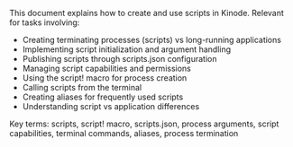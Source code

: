 This document explains how to create and use scripts in Kinode. Relevant for tasks involving:
- Creating terminating processes (scripts) vs long-running applications
- Implementing script initialization and argument handling
- Publishing scripts through scripts.json configuration
- Managing script capabilities and permissions
- Using the script! macro for process creation
- Calling scripts from the terminal
- Creating aliases for frequently used scripts
- Understanding script vs application differences

Key terms: scripts, script! macro, scripts.json, process arguments, script capabilities, terminal commands, aliases, process termination
